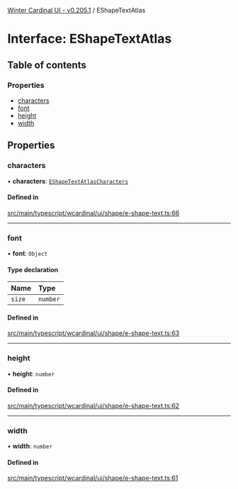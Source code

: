 [Winter Cardinal UI - v0.205.1](../index.md) / EShapeTextAtlas

# Interface: EShapeTextAtlas

## Table of contents

### Properties

- [characters](EShapeTextAtlas.md#characters)
- [font](EShapeTextAtlas.md#font)
- [height](EShapeTextAtlas.md#height)
- [width](EShapeTextAtlas.md#width)

## Properties

### characters

• **characters**: [`EShapeTextAtlasCharacters`](../index.md#eshapetextatlascharacters)

#### Defined in

[src/main/typescript/wcardinal/ui/shape/e-shape-text.ts:66](https://github.com/winter-cardinal/winter-cardinal-ui/blob/v0.205.1/src/main/typescript/wcardinal/ui/shape/e-shape-text.ts#L66)

___

### font

• **font**: `Object`

#### Type declaration

| Name | Type |
| :------ | :------ |
| `size` | `number` |

#### Defined in

[src/main/typescript/wcardinal/ui/shape/e-shape-text.ts:63](https://github.com/winter-cardinal/winter-cardinal-ui/blob/v0.205.1/src/main/typescript/wcardinal/ui/shape/e-shape-text.ts#L63)

___

### height

• **height**: `number`

#### Defined in

[src/main/typescript/wcardinal/ui/shape/e-shape-text.ts:62](https://github.com/winter-cardinal/winter-cardinal-ui/blob/v0.205.1/src/main/typescript/wcardinal/ui/shape/e-shape-text.ts#L62)

___

### width

• **width**: `number`

#### Defined in

[src/main/typescript/wcardinal/ui/shape/e-shape-text.ts:61](https://github.com/winter-cardinal/winter-cardinal-ui/blob/v0.205.1/src/main/typescript/wcardinal/ui/shape/e-shape-text.ts#L61)
